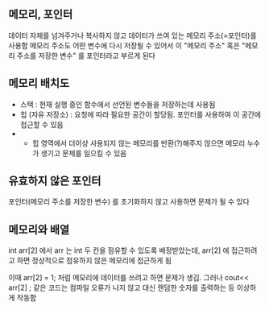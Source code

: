 ## 메모리, 포인터
데이터 자체를 넘겨주거나 복사하지 않고 데이터가 쓰여 있는 메모리 주소(=포인터)를 사용함 
메모리 주소도 어떤 변수에 다시 저장될 수 있어서 이 "메모리 주소" 혹은 "메모리 주소를 저장한 변수" 를 포인터라고 부르게 된다 

## 메모리 배치도 
* 스택 : 현재 실행 중인 함수에서 선언된 변수들을 저장하는데 사용됨 
* 힙 (자유 저장소) : 요청에 따라 필요한 공간이 할당됨. 포인터를 사용하여 이 공간에 접근할 수 있음 
* * 힙 영역에서 더이상 사용되지 않는 메모리를 반환(?)해주지 않으면 메모리 누수가 생기고 문제를 일으킬 수 있음 

## 유효하지 않은 포인터 
포인터(메모리 주소를 저장한 변수) 를 초기화하지 않고 사용하면 문제가 될 수 있다

## 메모리와 배열
int arr[2] 에서 arr 는 int 두 칸을 점유할 수 있도록 배정받았는데, arr[2] 에 접근하려고 하면 정상적으로 점유하지 않은 메모리에 접근하게 됨 

이때 arr[2] = 1; 처럼 메모리에 데이터를 쓰려고 하면 문제가 생김. 그러나 cout<< arr[2] ; 같은 코드는 컴파일 오류가 나지 않고 대신 랜덤한 숫자를 출력하는 등 이상하게 작동함
